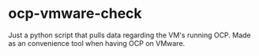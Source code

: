 # ocp-vmware-check
Just a python script that pulls data regarding the VM's running OCP. Made as an convenience tool when having OCP on VMware. 
